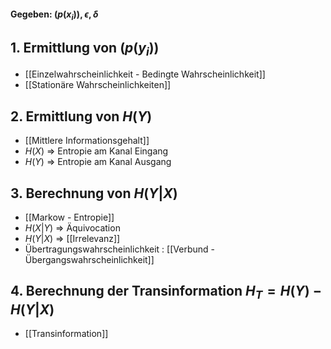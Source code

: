 #### Gegeben: $(p(x_{i})),\epsilon,\delta$

## 1. Ermittlung von $(p(y_{i}))$
- [[Einzelwahrscheinlichkeit - Bedingte Wahrscheinlichkeit]]
- [[Stationäre Wahrscheinlichkeiten]]
## 2. Ermittlung von $H(Y)$
- [[Mittlere Informationsgehalt]]
- $H(X)$ => Entropie am Kanal Eingang
- $H(Y)$ => Entropie am Kanal Ausgang

## 3. Berechnung von $H(Y|X)$
- [[Markow -  Entropie]]
- $H(X|Y)$ => Äquivocation
- $H(Y|X)$ => [[Irrelevanz]]
- Übertragungswahrscheinlichkeit : [[Verbund - Übergangswahrscheinlichkeit]]

## 4. Berechnung der Transinformation $H_{T}=H(Y)-H(Y|X)$
- [[Transinformation]]
